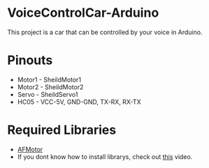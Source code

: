 # VoiceControlCar-Arduino
This project is a car that can be controlled by your voice in Arduino.

# Pinouts
- Motor1 - SheildMotor1
- Motor2 - SheildMotor2
- Servo - SheildServo1
- HC05 - VCC-5V, GND-GND, TX-RX, RX-TX

# Required Libraries
 - [AFMotor](https://www.arduinolibraries.info/libraries/adafruit-motor-shield-library)
 - If you dont know how to install librarys, check out [this](https://www.youtube.com/watch?v=M6PZOqNHKxM) video.
